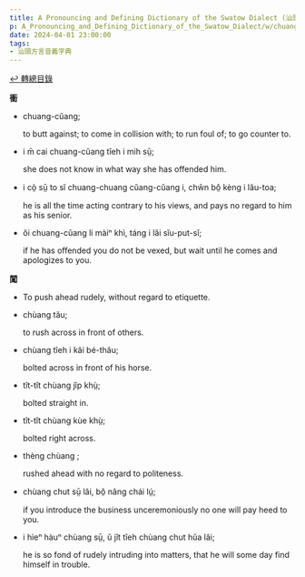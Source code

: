 ```yaml
---
title: A Pronouncing and Defining Dictionary of the Swatow Dialect (汕頭方言音義字典) / chuang
p: A_Pronouncing_and_Defining_Dictionary_of_the_Swatow_Dialect/w/chuang
date: 2024-04-01 23:00:00
tags: 
- 汕頭方言音義字典
---
```


[↩️ 轉總目錄](/A_Pronouncing_and_Defining_Dictionary_of_the_Swatow_Dialect)


**衝**

- chuang-cŭang;

  to butt against; to come in collision with; to run foul of; to go counter to.

- i m̄ cai chuang-cŭang tîeh i mih sṳ̄;

  she does not know in what way she has offended him.

- i cò̤ sṳ̄ to sĭ chuang-chuang cŭang-cŭang i, chŵn bô̤ kèng i lău-toa;

  he is all the time acting contrary to his views, and pays no regard to him as his senior.

- ŏi chuang-cŭang li màiⁿ khì, táng i lâi sĭu-put-sĭ;

  if he has offended you do not be vexed, but wait until he comes and apologizes to you.

**闖**
- To push ahead rudely, without regard to etiquette.

- chùang tău;

  to rush across in front of others.

- chùang tîeh i kâi bé-thâu;

  bolted across in front of his horse.

- tît-tît chùang jîp khṳ̀;

  bolted straight in.

- tît-tît chùang kùe khṳ̀;

  bolted right across.

- thèng chùang ;

  rushed ahead with no regard to politeness.

- chùang chut sṳ̄ lâi, bô̤ nâng chái lṳ́;

  if you introduce the business unceremoniously no one will pay heed to you.

- i hìeⁿ hàuⁿ chùang sṳ̄, ŭ jît tîeh chùang chut hŭa lâi;

  he is so fond of rudely intruding into matters, that he will some day find himself in trouble.
